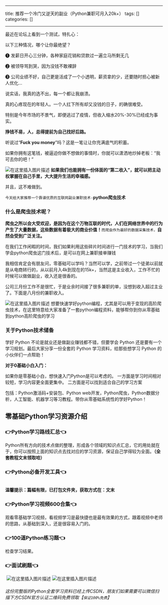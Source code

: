 
--- 
title:  推荐一个冷门又逆天的副业（Python兼职可月入20k+） 
tags: []
categories: [] 

---
最近在论坛上看到一个测试，特扎心：

以下三种情况，哪个让你最绝望？

❶ 发薪日开心三分钟，各种家庭花销和贷款过一遍立马所剩无几

❷ 被领导骂到哭，因为没钱不敢裸辞

❸ 公司业绩不好，自己更是活成了一个小透明，薪资拿的少，还要随时担心被新人优化…

说实话，我真的选不出，每一个都让我崩溃。

真的心疼现在的年轻人。一个人扛下所有却又没钱的日子，的确很难受。

特别是今年市场的不景气，即便逃过了疫情，但收入缩水20%-30%已经成为事实。

**挣钱不易，人，总得提前为自己找好后路。**

听说过“**Fuck you money**”吗？这是一笔让让你充满底气的积蓄。

如果你拥有这笔钱，被逼迫你做不想做的事情时，你就可以潇洒地炒掉老板：“我可去你的吧！”

<img src="https://img-blog.csdnimg.cn/2e56f6b16e32442ea292815c2b17bdd2.jpeg" alt="在这里插入图片描述"> **如果我们也能拥有一份体面的“第二收入”，就可以把主动权掌握在自己手里，大大提升生活的幸福感。**

并且，这不难做到。

`今天给大家推荐一个靠谱优质的互联网副业兼职技术-`**python爬虫技术**

### 什么是爬虫技术呢？

**爬虫之所以会大受欢迎，是因为在这个万物互联的时代，人们在网络世界中的行为产生了大量数据，这些数据有着极大的商业价值！**`而爬虫作为最好的数据采集技术，`**自然会受到广泛关注。**

在我们工作闲暇的时间，我们如果利用这些碎片时间进行一门技术的学习，当我们学会python爬虫这门技术后，是可以在网上兼职接单赚钱

我相信肯定会有朋友问，零基础可以学吗？当然可以学，之前带过一个徒弟以前就是从电商转行的，从以前月入4k到现在的15k+，当然这是主业收入，工作不忙的时候可以做做副业，收入还是很香的。

公司三月份工作不是很忙，于是业余时间接了很多兼职的单，没想到收入超过主业了。下面是八月份的兼职收入。

<img src="https://img-blog.csdnimg.cn/b5bfe79b250942c4b4d99358ab3f8852.png" alt="在这里插入图片描述"> 想要快速学好python编程，尤其是可以用于变现的高阶爬虫技术，在这里特意给大家准备了一套python编程资料，能够帮你到你从零基础到python高阶爬虫的学习

### 关于Python技术储备

学好 Python 不论是就业还是做副业赚钱都不错，但要学会 Python 还是要有一个学习规划。最后大家分享一份全套的 Python 学习资料，给那些想学习 Python 的小伙伴们一点帮助！

**对于0基础小白入门：**

>  
 如果你是零基础小白，想快速入门Python是可以考虑的。 
 一方面是学习时间相对较短，学习内容更全面更集中。 二方面是可以找到适合自己的学习方案 


包括：Python激活码+安装包、Python web开发，Python爬虫，Python数据分析，人工智能、机器学习等习教程。带你从零基础系统性的学好Python！

## 零基础Python学习资源介绍

### 👉Python学习路线汇总👈

Python所有方向的技术点做的整理，形成各个领域的知识点汇总，它的用处就在于，你可以按照上面的知识点去找对应的学习资源，保证自己学得较为全面。**（全套教程文末领取哈）** <img src="https://img-blog.csdnimg.cn/img_convert/673b13641cf2ddf5e18b5c58afd50200.png#pic_center" alt="">

### 👉Python必备开发工具👈

<img src="https://img-blog.csdnimg.cn/img_convert/6be280b059df8debff4a4b52d6a6ad1f.png#pic_center" alt="">

**温馨提示：篇幅有限，已打包文件夹，获取方式在：文末**

### 👉Python学习视频600合集👈

观看零基础学习视频，看视频学习是最快捷也是最有效果的方式，跟着视频中老师的思路，从基础到深入，还是很容易入门的。 <img src="https://img-blog.csdnimg.cn/img_convert/f2a1e9c7368b6ac7d169ab4147b537f4.png#pic_center" alt="">

### 👉100道Python练习题👈

检查学习结果。<img src="https://img-blog.csdnimg.cn/img_convert/15bc30b75e1de8c9fa2daab3742d4430.png#pic_center" alt="">

### 👉面试刷题👈

<img src="https://img-blog.csdnimg.cn/img_convert/99f6475fb1237ba21e45d55c67bf83f4.png#pic_center" alt="">

<img src="https://img-blog.csdnimg.cn/3360d1bcb588491dac483ff4c30fb05c.png#pic_center" alt="在这里插入图片描述">

<img src="https://img-blog.csdnimg.cn/49fe592a1ae644c2822a1b4a850724cd.png#pic_center" alt="在这里插入图片描述">

###### 这份完整版的Python全套学习资料已经上传CSDN，朋友们如果需要可以微信扫描下方CSDN官方认证二维码免费领取【`保证100%免费`】

<img src="https://img-blog.csdnimg.cn/1d2a69f2d57e4d1cb444037b17af8607.png" alt="">
